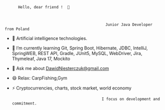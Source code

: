                     
		    
		  Hello, dear friend !  👋
		    
		    

                                                 Junior Java Developer from Poland



* 🔭 Artificial intelligence technologies.
* 🌱 I’m currently learning  Git, Spring Boot, Hibernate, JDBC, IntelliJ, SpringWEB, REST API, Gradle, JUnit5, MySQL, WebDriver, Jira, Thymeleaf, Java 17, Mockito
* 💬 Ask me about DawidNiesterczuk@gmail.com
* 😄 Relax: CarpFishing,Gym
* ⚡ Cryptocurrencies, charts, stock market, world economy

           
	                                          I focus on development and commitment.
   
